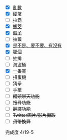 - [X] [亂數](./cogs/random.py)
- [X] [硬幣](./cogs/coin.py)
- [ ] 拉霸
- [X] [擲茭](./cogs/poe_divination.py)
- [X] [骰子](./cogs/dice.py)
- [ ] 抽籤
- [X] [是不是、要不要、有沒有](./cogs/tf.py)
- [X] [哪個](./cogs/which.py)
- [ ] 抽排
- [ ] 海盜桶
- [X] [一番賞](./cogs/two_fan.py)
- [ ] 扭蛋機
- [ ] 猜拳
- [ ] 手槍
- [ ] ~~饅頭聊天功能~~
- [ ] ~~搜尋功能~~
- [ ] ~~翻譯功能~~
- [ ] ~~Twitter圖片/影片擷取~~
- [ ] ~~貨幣換算~~

完成度 4/19-5